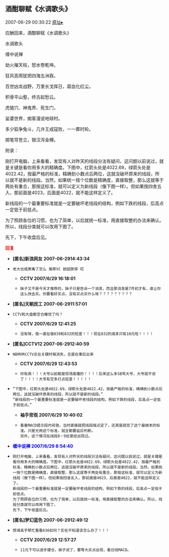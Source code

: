 ## 酒酣聊赋《水调歌头》
2007-06-29 00:30:22
[原址▸](http://www.fxgan.com/chan_time/2007_01_06/551.htm)



 应酬回来，酒酣聊赋《水调歌头》


 水调歌头


 


 缠中说禅


 


 劫火摧天柱，怒水卷乾坤。


 狂风恶雨犹把四海五洲吞。


 百世凶龙战野，万里长戈挥日，碧血化红尘。


 积骨平山壑，终古起愁云。


 


 虎狼穴、神鬼界、死生门，


 娑婆世界，痴客漫说地球村。


 多少狐争兔斗，几许王成寇败，一一葬时轮。


 掷笔穹苍立，银汉泻金樽。


 


 附录：


 


 刚打开电脑，上来看看，发现有人对昨天的线段分法有疑问，这问题以前说过，就是关键是看你用多大的精确度。下图中，红箭头处是4022.69，绿箭头处是4022.42，按最严格的标准，精确到小数点后两位，这就没破坏原来的线段，所以就不是新的线段。当然，如果统一按个位数是精确度，直接取整，那么这就等于两处有重合，那按这标准，就可以定义为新线段（像下图一样）。但如果按四舍五入，那前面是4023，后面是4022，就不能这样定义了。


 


 新线段的一个最重要标准就是一定要破坏老线段的结构，例如下跌的线段，后高点一定低于前低点。


 


 为了照顾各位的习惯，也为了简单，以后就统一标准，用直接取整的办法来确认。所以，线段分类就可以改用下图了。


 


 先下，下午收盘后见。


 


 


 





<font color='red'>**回复**</font>


- **[匿名]新浪网友 2007-06-2914:43:34**
- ```
  老大也成黑嘴了怎么 推荐VC 她就跌停 哎 
  ```
   - **CCTV 2007/6/29 16:18:01**
   - ```
     妹子又不是今天才推荐的，妹子只是告诉一个消息，而且那消息是7月初才有，谁让你这么快去买。你要看好买点，没有买点买什么呀？？？？？？？？？
     ```
- **[匿名]天朝民工 2007-06-2911:57:01**
- ```
  CCTV和大盘都空仓睡觉了吗？
  ```
   - **CCTV 2007/6/29 12:41:25**
   - ```
     没有呀，我一直在做839和832的短差！！！现在832的成本只有10元啦！！！！
     ```
- **[匿名]CCTV12 2007-06-2912:40:59**
- ```
  NB哄哄CCTV总在关键时候消失，总是在事后出来
  ```
   - **CCTV 2007/6/29 12:43:53**
   - ```
     你有病！！！大爷以前都是现场直播的！！！！后来这么多SB骂大爷，大爷就不说了！！！！大爷有空多打点短差！！！！！
     ```
- ```
  “下图中，红箭头处是4022.69，绿箭头处是4022.42，按最严格的标准，精确到小数点后两位，这就没破坏原来的线段，所以就不是新的线段。”
  “新线段的一个最重要标准就是一定要破坏老线段的结构，例如下跌的线段，后高点一定低于前低点。”
  ```
   - **袖手旁观 2007/6/29 10:40:02**
   - ```
     看着MACD提示段内背驰，当时直接就把线段端点定了，还真是疏忽了这个最根本的标准。只是光用这个标准，就全都要延后判断。
     另外，这个情况在线段8－9处曾经出现过。
     ```
- **<font color='blue'>缠中说禅 2007/6/29 8:54:40</font>**
- ```
  刚打开电脑，上来看看，发现有人对昨天的线段分法有疑问，这问题以前说过，就是关键是看你用多大的精确度。下图中，红箭头处是4022.69，绿箭头处是4022.42，按最严格的标准，精确到小数点后两位，这就没破坏原来的线段，所以就不是新的线段。当然，如果统一按个位数是精确度，直接取整，那么这就等于两处有重合，那按这标准，就可以定义为新线段（像下图一样）。但如果按四舍五入，那前面是4023，后面是4022，就不能这样定义了。
  新线段的一个最重要标准就是一定要破坏老线段的结构，例如下跌的线段，后高点一定低于前低点。
  为了照顾各位的习惯，也为了简单，以后就统一标准，用直接取整的办法来确认。所以，线段分类就可以改用下图了。
  先下，下午收盘后见。
  ```
- **[匿名]梦幻蓝色 2007-06-2912:49:12**
- ```
  想请高手帮忙看看636如何？实在不知道该怎么办了！！！
  ```
   - **CCTV 2007/6/29 12:57:27**
   - ```
     11元下可以逐步建仓，妹子说了，要等大买点出现，看日线MACD。
     ```
